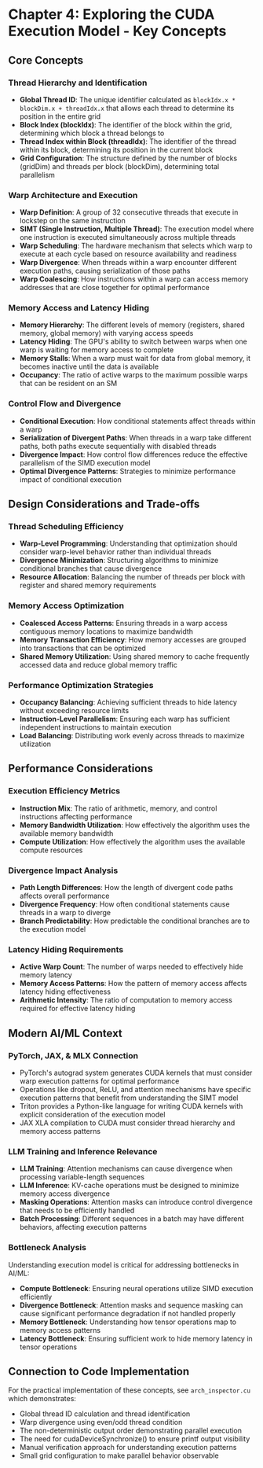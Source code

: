 # Chapter 4: Exploring the CUDA Execution Model - Key Concepts

## Core Concepts

### Thread Hierarchy and Identification
- **Global Thread ID**: The unique identifier calculated as `blockIdx.x * blockDim.x + threadIdx.x` that allows each thread to determine its position in the entire grid
- **Block Index (blockIdx)**: The identifier of the block within the grid, determining which block a thread belongs to
- **Thread Index within Block (threadIdx)**: The identifier of the thread within its block, determining its position in the current block
- **Grid Configuration**: The structure defined by the number of blocks (gridDim) and threads per block (blockDim), determining total parallelism

### Warp Architecture and Execution
- **Warp Definition**: A group of 32 consecutive threads that execute in lockstep on the same instruction
- **SIMT (Single Instruction, Multiple Thread)**: The execution model where one instruction is executed simultaneously across multiple threads
- **Warp Scheduling**: The hardware mechanism that selects which warp to execute at each cycle based on resource availability and readiness
- **Warp Divergence**: When threads within a warp encounter different execution paths, causing serialization of those paths
- **Warp Coalescing**: How instructions within a warp can access memory addresses that are close together for optimal performance

### Memory Access and Latency Hiding
- **Memory Hierarchy**: The different levels of memory (registers, shared memory, global memory) with varying access speeds
- **Latency Hiding**: The GPU's ability to switch between warps when one warp is waiting for memory access to complete
- **Memory Stalls**: When a warp must wait for data from global memory, it becomes inactive until the data is available
- **Occupancy**: The ratio of active warps to the maximum possible warps that can be resident on an SM

### Control Flow and Divergence
- **Conditional Execution**: How conditional statements affect threads within a warp
- **Serialization of Divergent Paths**: When threads in a warp take different paths, both paths execute sequentially with disabled threads
- **Divergence Impact**: How control flow differences reduce the effective parallelism of the SIMD execution model
- **Optimal Divergence Patterns**: Strategies to minimize performance impact of conditional execution

## Design Considerations and Trade-offs

### Thread Scheduling Efficiency
- **Warp-Level Programming**: Understanding that optimization should consider warp-level behavior rather than individual threads
- **Divergence Minimization**: Structuring algorithms to minimize conditional branches that cause divergence
- **Resource Allocation**: Balancing the number of threads per block with register and shared memory requirements

### Memory Access Optimization
- **Coalesced Access Patterns**: Ensuring threads in a warp access contiguous memory locations to maximize bandwidth
- **Memory Transaction Efficiency**: How memory accesses are grouped into transactions that can be optimized
- **Shared Memory Utilization**: Using shared memory to cache frequently accessed data and reduce global memory traffic

### Performance Optimization Strategies
- **Occupancy Balancing**: Achieving sufficient threads to hide latency without exceeding resource limits
- **Instruction-Level Parallelism**: Ensuring each warp has sufficient independent instructions to maintain execution
- **Load Balancing**: Distributing work evenly across threads to maximize utilization

## Performance Considerations

### Execution Efficiency Metrics
- **Instruction Mix**: The ratio of arithmetic, memory, and control instructions affecting performance
- **Memory Bandwidth Utilization**: How effectively the algorithm uses the available memory bandwidth
- **Compute Utilization**: How effectively the algorithm uses the available compute resources

### Divergence Impact Analysis
- **Path Length Differences**: How the length of divergent code paths affects overall performance
- **Divergence Frequency**: How often conditional statements cause threads in a warp to diverge
- **Branch Predictability**: How predictable the conditional branches are to the execution model

### Latency Hiding Requirements
- **Active Warp Count**: The number of warps needed to effectively hide memory latency
- **Memory Access Patterns**: How the pattern of memory access affects latency hiding effectiveness
- **Arithmetic Intensity**: The ratio of computation to memory access required for effective latency hiding

## Modern AI/ML Context

### PyTorch, JAX, & MLX Connection
- PyTorch's autograd system generates CUDA kernels that must consider warp execution patterns for optimal performance
- Operations like dropout, ReLU, and attention mechanisms have specific execution patterns that benefit from understanding the SIMT model
- Triton provides a Python-like language for writing CUDA kernels with explicit consideration of the execution model
- JAX XLA compilation to CUDA must consider thread hierarchy and memory access patterns

### LLM Training and Inference Relevance
- **LLM Training**: Attention mechanisms can cause divergence when processing variable-length sequences
- **LLM Inference**: KV-cache operations must be designed to minimize memory access divergence
- **Masking Operations**: Attention masks can introduce control divergence that needs to be efficiently handled
- **Batch Processing**: Different sequences in a batch may have different behaviors, affecting execution patterns

### Bottleneck Analysis
Understanding execution model is critical for addressing bottlenecks in AI/ML:
- **Compute Bottleneck**: Ensuring neural operations utilize SIMD execution efficiently
- **Divergence Bottleneck**: Attention masks and sequence masking can cause significant performance degradation if not handled properly
- **Memory Bottleneck**: Understanding how tensor operations map to memory access patterns
- **Latency Bottleneck**: Ensuring sufficient work to hide memory latency in tensor operations

## Connection to Code Implementation

For the practical implementation of these concepts, see `arch_inspector.cu` which demonstrates:
- Global thread ID calculation and thread identification
- Warp divergence using even/odd thread condition
- The non-deterministic output order demonstrating parallel execution
- The need for cudaDeviceSynchronize() to ensure printf output visibility
- Manual verification approach for understanding execution patterns
- Small grid configuration to make parallel behavior observable